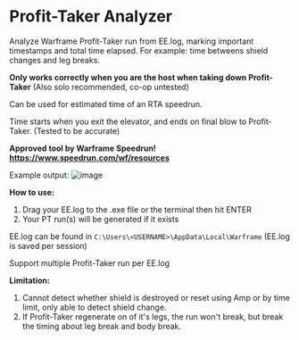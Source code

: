 # Profit-Taker Analyzer
Analyze Warframe Profit-Taker run from EE.log, marking important timestamps and total time elapsed.
For example: time betweens shield changes and leg breaks.

**Only works correctly when you are the host when taking down Profit-Taker** (Also solo recommended, co-op untested)

Can be used for estimated time of an RTA speedrun.

Time starts when you exit the elevator, and ends on final blow to Profit-Taker. (Tested to be accurate)

**Approved tool by Warframe Speedrun!
 https://www.speedrun.com/wf/resources** 

Example output:
![image](https://user-images.githubusercontent.com/43719375/110268381-21c15c00-7ff4-11eb-9538-43b0b93d6166.png)

**How to use:**
1. Drag your EE.log to the .exe file or the terminal then hit ENTER
2. Your PT run(s) will be generated if it exists

EE.log can be found in `C:\Users\<USERNAME>\AppData\Local\Warframe` (EE.log is saved per session)

Support multiple Profit-Taker run per EE.log

**Limitation:**
1. Cannot detect whether shield is destroyed or reset using Amp or by time limit, only able to detect shield change.
2. If Profit-Taker regenerate on of it's legs, the run won't break, but break the timing about leg break and body break.

